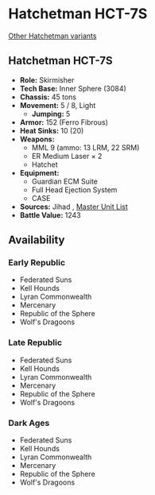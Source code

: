 # Hatchetman HCT-7S 

[Other Hatchetman variants](../hatchetman.md) 

## Hatchetman HCT-7S 

- **Role:** Skirmisher 
- **Tech Base:** Inner Sphere (3084) 
- **Chassis:** 45 tons 
- **Movement:** 5 / 8, Light 
  - **Jumping:** 5 
- **Armor:** 152 (Ferro Fibrous) 
- **Heat Sinks:** 10 (20) 
- **Weapons:** 
  - MML 9 (ammo: 13 LRM, 22 SRM) 
  - ER Medium Laser × 2 
  - Hatchet 
- **Equipment:** 
  - Guardian ECM Suite 
  - Full Head Ejection System 
  - CASE 
- **Sources:** Jihad , [Master Unit List](http://masterunitlist.info/Unit/Details/1418/hatchetman-hct-7s) 
- **Battle Value:** 1243 

## Availability 

### Early Republic 

- Federated Suns 
- Kell Hounds 
- Lyran Commonwealth 
- Mercenary 
- Republic of the Sphere 
- Wolf's Dragoons 

### Late Republic 

- Federated Suns 
- Kell Hounds 
- Lyran Commonwealth 
- Mercenary 
- Republic of the Sphere 
- Wolf's Dragoons 

### Dark Ages 

- Federated Suns 
- Kell Hounds 
- Lyran Commonwealth 
- Mercenary 
- Republic of the Sphere 
- Wolf's Dragoons 

